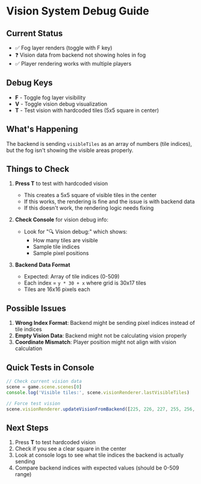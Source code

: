 # Vision System Debug Guide

## Current Status
- ✅ Fog layer renders (toggle with F key)
- ❓ Vision data from backend not showing holes in fog
- ✅ Player rendering works with multiple players

## Debug Keys
- **F** - Toggle fog layer visibility
- **V** - Toggle vision debug visualization
- **T** - Test vision with hardcoded tiles (5x5 square in center)

## What's Happening
The backend is sending `visibleTiles` as an array of numbers (tile indices), but the fog isn't showing the visible areas properly.

## Things to Check

1. **Press T** to test with hardcoded vision
   - This creates a 5x5 square of visible tiles in the center
   - If this works, the rendering is fine and the issue is with backend data
   - If this doesn't work, the rendering logic needs fixing

2. **Check Console** for vision debug info:
   - Look for "🔍 Vision debug:" which shows:
     - How many tiles are visible
     - Sample tile indices
     - Sample pixel positions

3. **Backend Data Format**
   - Expected: Array of tile indices (0-509)
   - Each index = `y * 30 + x` where grid is 30x17 tiles
   - Tiles are 16x16 pixels each

## Possible Issues

1. **Wrong Index Format**: Backend might be sending pixel indices instead of tile indices
2. **Empty Vision Data**: Backend might not be calculating vision properly
3. **Coordinate Mismatch**: Player position might not align with vision calculation

## Quick Tests in Console
```javascript
// Check current vision data
scene = game.scene.scenes[0]
console.log('Visible tiles:', scene.visionRenderer.lastVisibleTiles)

// Force test vision
scene.visionRenderer.updateVisionFromBackend([225, 226, 227, 255, 256, 257])
```

## Next Steps
1. Press **T** to test hardcoded vision
2. Check if you see a clear square in the center
3. Look at console logs to see what tile indices the backend is actually sending
4. Compare backend indices with expected values (should be 0-509 range) 